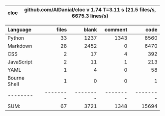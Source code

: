 cloc|github.com/AlDanial/cloc v 1.74  T=3.11 s (21.5 files/s, 6675.3 lines/s)
--- | ---

Language|files|blank|comment|code
:-------|-------:|-------:|-------:|-------:
Python|33|1237|1343|8560
Markdown|28|2452|0|6470
CSS|2|17|4|392
JavaScript|2|11|1|213
YAML|1|4|0|58
Bourne Shell|1|0|0|1
--------|--------|--------|--------|--------
SUM:|67|3721|1348|15694
